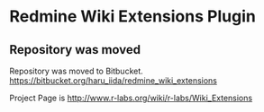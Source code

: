 # Redmine Wiki Extensions Plugin #

## Repository was moved ##

Repository was moved to Bitbucket.
https://bitbucket.org/haru_iida/redmine_wiki_extensions

Project Page is
http://www.r-labs.org/wiki/r-labs/Wiki_Extensions
